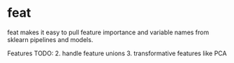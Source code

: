 # feat

feat makes it easy to pull feature importance and variable names
from sklearn pipelines and models.

Features TODO:
2. handle feature unions
3. transformative features like PCA

